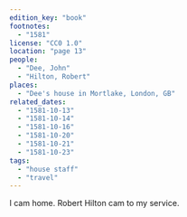 ```yaml
---
edition_key: "book"
footnotes:
  - "1581"
license: "CC0 1.0"
location: "page 13"
people:
  - "Dee, John"
  - "Hilton, Robert"
places:
  - "Dee's house in Mortlake, London, GB"
related_dates:
  - "1581-10-13"
  - "1581-10-14"
  - "1581-10-16"
  - "1581-10-20"
  - "1581-10-21"
  - "1581-10-23"
tags:
  - "house staff"
  - "travel"
---
```

I cam home. Robert Hilton cam to my
service.
